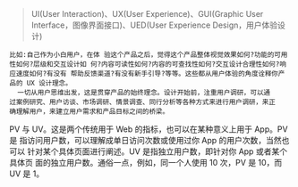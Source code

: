 >UI(User Interaction)、UX(User Experience)、GUI(Graphic User Interface，图像界面接口)、UED(User Experience Design，用户体验设计)
```
比如:自己作为小白用户，在体 验这个产品之后，觉得这个产品整体视觉效果如何?功能的可用性如何?层级和交互设计如 何?内容可读性如何?内容的可查找性如何?交互设计合理性如何?响应速度如何?有没有 帮助反馈渠道?有没有新手引导?等等。这些都从用户体验的角度诠释你产品的 UX 设计理念。
  一切从用户思维出发，这是贯穿产品的始终理念。设计开始前，注重用户调研，可以通
过案例研究、用户访谈、市场调研、情景调查、同行分析等各种方式来进行用户调研，来正
确理解用户，来建立用户需求和产品目标之间的桥梁。
```

PV 与 UV。这是两个传统用于 Web 的指标，也可以在某种意义上用于 App。PV 是 指访问用户数，可以理解成单日访问次数或使用过你 App 的用户次数，当然也可以 针对某个具体页面进行阐述。UV 是指独立用户数，即针对你 App 或者某个具体页 面的独立用户数。通俗一点，例如，同一个人使用 10 次，PV 是 10，而 UV 是 1。
